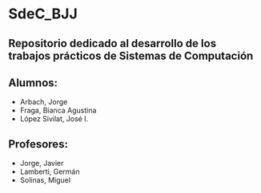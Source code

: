 # SdeC_BJJ
Repositorio dedicado al desarrollo de los trabajos prácticos de Sistemas de Computación
-

## **Alumnos:**
* Arbach, Jorge
* Fraga, Bianca Agustina
* López Sivilat, José I.
  
## **Profesores:**
* Jorge, Javier
* Lamberti, Germán
* Solinas, Miguel
